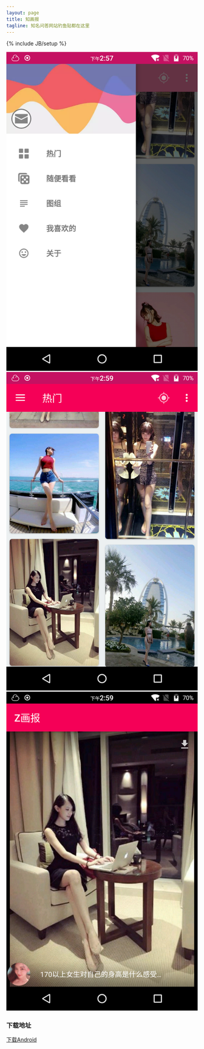 ```yaml
---
layout: page
title: 知画报
tagline: 知名问答网站钓鱼贴都在这里
---
```

{% include JB/setup %}

![zhihu1](https://raw.githubusercontent.com/wiselyG/zhihu_pics/gh-pages/screenshot/screenshot.png)
![zhihu2](https://raw.githubusercontent.com/wiselyG/zhihu_pics/gh-pages/screenshot/screenshot1.png)
![zhihu3](https://raw.githubusercontent.com/wiselyG/zhihu_pics/gh-pages/screenshot/screenshot2.png)

### 下载地址
[下载Android](https://raw.githubusercontent.com/wiselyG/zhihu_pics/gh-pages/app/zhihu-release.apk)
